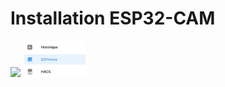 # Installation ESP32-CAM
![](Images/IOT_2022-09-24_15-45-54.png)
<img src="Images/toto.png" width="100"/>